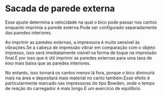 Sacada de parede externa
====
Esse ajuste determina a velocidade na qual o bico pode passar nos cantos enquanto imprimia a parede externa.Pode ser configurado separadamente das paredes interiores.

Ao imprimir as paredes externas, a impressora é muito sensível às vibrações.Se a cabeça de impressão vibrar em comparação com o objeto impresso, isso será imediatamente visível na forma de toque na impressão final.É por isso que é útil imprimir as paredes externas para uma taxa de eixo mais baixa que as paredes interiores.

No entanto, isso tornará os cantos menos lá fora, porque o bico diminuirá mais na área e depositará mais material no canto também.Esse efeito é particularmente marcado nas impressoras do tipo Bowden, onde o tempo de reação do carregador é mais longo.É um exercício de equilíbrio.